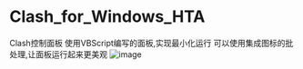 # Clash_for_Windows_HTA
Clash控制面板
使用VBScript编写的面板,实现最小化运行
可以使用集成图标的批处理,让面板运行起来更美观
![image](https://github.com/Amaury-GitHub/Clash_for_Windows_HTA/README_IMG/IMG1.png)


